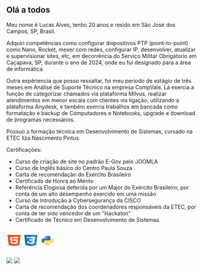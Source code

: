 ## Olá a todos

Meu nome é Lucas Alves, tenho 20 anos e resido em São José dos Campos, SP, Brasil.

Adquiri competências como configurar dispositivos PTP (point-to-point) como Nano, Rocket, mexer com redes, configurar IP, desenvolver, atualizar e supervisionar sites, etc, em decorrência do Serviço Militar Obrigátorio em Caçapava, SP, durante o ano de 2024, onde eu fui designado para a área de informática.

Outra expêriencia que posso ressaltar, foi meu período de estágio de três meses em Análise de Suporte Técnico na empresa CompVale. Lá exercia a função de categorizar chamados via plataforma Milvus, realizar atendimentos em menor escala com clientes via ligação, utilizando a plataforma Anydesk, e também exercia trabalhos em bancada como formatação e backup de Computadores e Notebooks, upgrade e download de programas necessários.

Possuo a formação técnica em Desenvolvimento de Sistemas, cursado na ETEC Ilza Nascimento Pintus.

Certificações:

- Curso de criação de site no padrão E-Gov pelo JOOMLA
- Curso de Inglês básico do Centro Paula Souza
- Carta de recomendação do Exército Brasileiro
- Certificado de Honra ao Mérito
- Referência Elogiosa deferida por um Major do Exército Brasileiro, por conta de um alto desempenho exercido em uma missão
- Curso de Introdução à Cybersegurança da CISCO
- Carta de recomendação dos coordenadores responsáveis da ETEC, por conta de ter sido vencedor de um "Hackaton"
- Certificado de Técnico em Desenvolvimento de Sistemas

<div style="display: inline_block"><br>
  <img align="center" alt="Rafa-HTML" height="30" width="40" src="https://raw.githubusercontent.com/devicons/devicon/master/icons/html5/html5-original.svg">
  <img align="center" alt="Rafa-CSS" height="30" width="40" src="https://raw.githubusercontent.com/devicons/devicon/master/icons/css3/css3-original.svg">
  <img align="center" alt="Rafa-Python" height="30" width="40" src="https://raw.githubusercontent.com/devicons/devicon/master/icons/python/python-original.svg">
</div>
  
  ##
 
<div> 
  <a href="https://instagram.com/alvez_luscas" target="_blank"><img src="https://img.shields.io/badge/-Instagram-%23E4405F?style=for-the-badge&logo=instagram&logoColor=white" target="_blank"></a>
  <a href = "mailto:lucasalves_deoliveira@outlook.com" target="_blank"><img src="https://img.shields.io/badge/-Gmail-%23333?style=for-the-badge&logo=gmail&logoColor=white" target="_blank"></a>
  
</div>
